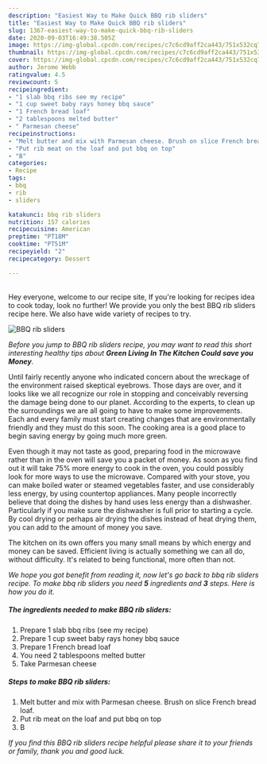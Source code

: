 ```yaml
---
description: "Easiest Way to Make Quick BBQ rib sliders"
title: "Easiest Way to Make Quick BBQ rib sliders"
slug: 1367-easiest-way-to-make-quick-bbq-rib-sliders
date: 2020-09-03T16:49:38.505Z
image: https://img-global.cpcdn.com/recipes/c7c6cd9aff2ca443/751x532cq70/bbq-rib-sliders-recipe-main-photo.jpg
thumbnail: https://img-global.cpcdn.com/recipes/c7c6cd9aff2ca443/751x532cq70/bbq-rib-sliders-recipe-main-photo.jpg
cover: https://img-global.cpcdn.com/recipes/c7c6cd9aff2ca443/751x532cq70/bbq-rib-sliders-recipe-main-photo.jpg
author: Jerome Webb
ratingvalue: 4.5
reviewcount: 5
recipeingredient:
- "1 slab bbq ribs see my recipe"
- "1 cup sweet baby rays honey bbq sauce"
- "1 French bread loaf"
- "2 tablespoons melted butter"
- " Parmesan cheese"
recipeinstructions:
- "Melt butter and mix with Parmesan cheese. Brush on slice French bread loaf."
- "Put rib meat on the loaf and put bbq on top"
- "B"
categories:
- Recipe
tags:
- bbq
- rib
- sliders

katakunci: bbq rib sliders 
nutrition: 157 calories
recipecuisine: American
preptime: "PT18M"
cooktime: "PT51M"
recipeyield: "2"
recipecategory: Dessert

---
```

<br>
Hey everyone, welcome to our recipe site, If you're looking for recipes idea to cook today, look no further! We provide you only the best BBQ rib sliders recipe here. We also have wide variety of recipes to try.
<br>


![BBQ rib sliders](https://img-global.cpcdn.com/recipes/c7c6cd9aff2ca443/751x532cq70/bbq-rib-sliders-recipe-main-photo.jpg)

<i>Before you jump to BBQ rib sliders recipe, you may want to read this short interesting healthy tips about 
<strong>Green Living In The Kitchen Could save you Money</strong>.</i>
</br>

Until fairly recently anyone who indicated concern about the wreckage of the environment raised skeptical eyebrows. Those days are over, and it looks like we all recognize our role in stopping and conceivably reversing the damage being done to our planet. According to the experts, to clean up the surroundings we are all going to have to make some improvements. Each and every family must start creating changes that are environmentally friendly and they must do this soon. The cooking area is a good place to begin saving energy by going much more green.

Even though it may not taste as good, preparing food in the microwave rather than in the oven will save you a packet of money. As soon as you find out it will take 75% more energy to cook in the oven, you could possibly look for more ways to use the microwave. Compared with your stove, you can make boiled water or steamed vegetables faster, and use considerably less energy, by using countertop appliances. Many people incorrectly believe that doing the dishes by hand uses less energy than a dishwasher. Particularly if you make sure the dishwasher is full prior to starting a cycle. By cool drying or perhaps air drying the dishes instead of heat drying them, you can add to the amount of money you save.

The kitchen on its own offers you many small means by which energy and money can be saved. Efficient living is actually something we can all do, without difficulty. It's related to being functional, more often than not.


<i>We hope you got benefit from reading it, now let's go back to bbq rib sliders recipe. To make bbq rib sliders you need <strong>5</strong> ingredients and <strong>3</strong> steps. Here is how you do it.
</i>

##### The ingredients needed to make BBQ rib sliders:

1. Prepare 1 slab bbq ribs (see my recipe)
1. Prepare 1 cup sweet baby rays honey bbq sauce
1. Prepare 1 French bread loaf
1. You need 2 tablespoons melted butter
1. Take  Parmesan cheese


##### Steps to make BBQ rib sliders:

1. Melt butter and mix with Parmesan cheese. Brush on slice French bread loaf.
1. Put rib meat on the loaf and put bbq on top
1. B


<i>If you find this BBQ rib sliders recipe helpful please share it to your friends or family, thank you and good luck.</i>

